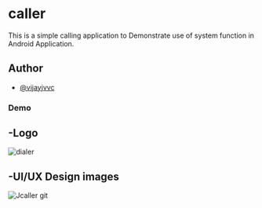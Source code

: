 # caller
 This is a simple calling application to Demonstrate use of system function in Android Application.
 
## Author
 
 - [@vijayjvvc](https://github.com/vijayjvvc) 

### Demo


 ## -Logo 
 
![dialer](https://user-images.githubusercontent.com/67819608/175864399-a752ad72-9003-4953-a581-28b44f47fba1.png)




 ## -UI/UX Design images
 
 
![Jcaller git](https://user-images.githubusercontent.com/67819608/176200159-580612eb-c94e-45d1-8cc7-3d1a38c99311.png)

